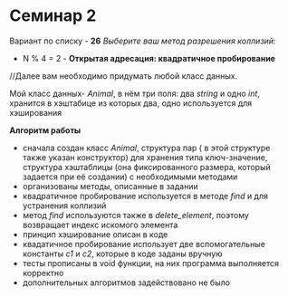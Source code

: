 # Семинар 2

Вариант по списку - **26** 
_Выберите ваш метод разрешения коллизий:_

- N % 4 = 2 - **Открытая адресация: квадратичное пробирование**

//Далее вам необходимо придумать любой класс данных.

Мой класс данных- _Animal_, в нём три поля: два _string_ и одно _int_, хранится в хэштабице из которых два, одно используется для хэширования  

**Алгоритм работы** 
- сначала создан класс _Animal_, структура пар ( в этой структуре также указан конструктор) для хранения типа ключ-значение, структура хэштаблицы (она фиксированного размера, который задается при её создании) с необходимыми методами
- организованы методы, описанные в задании
- квадратичное пробирование используется в методе _find_ и для устранения коллизий
- метод _find_ используются также в _delete_element_, поэтому возвращает индекс искомого элемента
- принцип хэширование описан в коде
- квадатичное пробирование использует две вспомогательные константы _c1_ и _c2_, которые в коде заданы вручную
- тесты прописаны в void функции, на них программа выполняется корректно
- дополнительных алгоритмов задействовано не было
